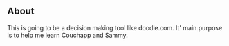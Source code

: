## About

This is going to be a decision making tool like doodle.com. It' main purpose is to help me learn Couchapp and Sammy.